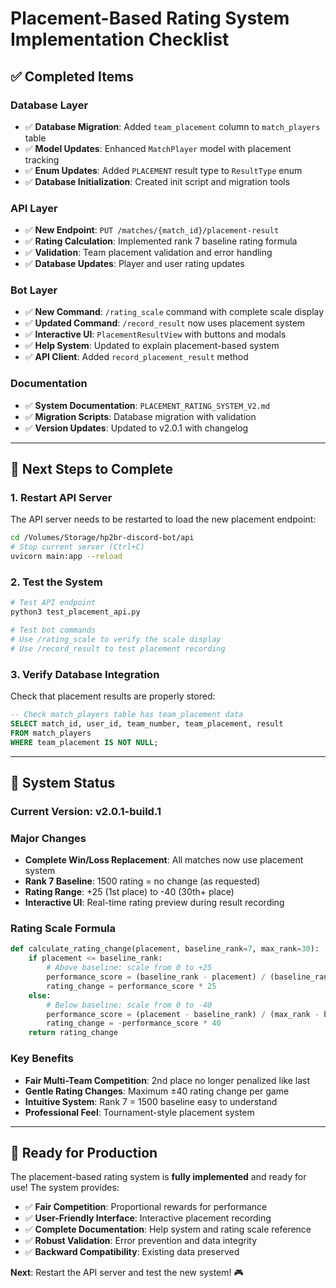 # Placement-Based Rating System Implementation Checklist

## ✅ **Completed Items**

### **Database Layer**
- ✅ **Database Migration**: Added `team_placement` column to `match_players` table
- ✅ **Model Updates**: Enhanced `MatchPlayer` model with placement tracking
- ✅ **Enum Updates**: Added `PLACEMENT` result type to `ResultType` enum
- ✅ **Database Initialization**: Created init script and migration tools

### **API Layer**
- ✅ **New Endpoint**: `PUT /matches/{match_id}/placement-result`
- ✅ **Rating Calculation**: Implemented rank 7 baseline rating formula
- ✅ **Validation**: Team placement validation and error handling
- ✅ **Database Updates**: Player and user rating updates

### **Bot Layer**
- ✅ **New Command**: `/rating_scale` command with complete scale display
- ✅ **Updated Command**: `/record_result` now uses placement system
- ✅ **Interactive UI**: `PlacementResultView` with buttons and modals
- ✅ **Help System**: Updated to explain placement-based system
- ✅ **API Client**: Added `record_placement_result` method

### **Documentation**
- ✅ **System Documentation**: `PLACEMENT_RATING_SYSTEM_V2.md`
- ✅ **Migration Scripts**: Database migration with validation
- ✅ **Version Updates**: Updated to v2.0.1 with changelog

---

## 🔄 **Next Steps to Complete**

### **1. Restart API Server**
The API server needs to be restarted to load the new placement endpoint:
```bash
cd /Volumes/Storage/hp2br-discord-bot/api
# Stop current server (Ctrl+C)
uvicorn main:app --reload
```

### **2. Test the System**
```bash
# Test API endpoint
python3 test_placement_api.py

# Test bot commands
# Use /rating_scale to verify the scale display
# Use /record_result to test placement recording
```

### **3. Verify Database Integration**
Check that placement results are properly stored:
```sql
-- Check match_players table has team_placement data
SELECT match_id, user_id, team_number, team_placement, result 
FROM match_players 
WHERE team_placement IS NOT NULL;
```

---

## 🎯 **System Status**

### **Current Version**: v2.0.1-build.1

### **Major Changes**
- **Complete Win/Loss Replacement**: All matches now use placement system
- **Rank 7 Baseline**: 1500 rating = no change (as requested)
- **Rating Range**: +25 (1st place) to -40 (30th+ place)
- **Interactive UI**: Real-time rating preview during result recording

### **Rating Scale Formula**
```python
def calculate_rating_change(placement, baseline_rank=7, max_rank=30):
    if placement <= baseline_rank:
        # Above baseline: scale from 0 to +25
        performance_score = (baseline_rank - placement) / (baseline_rank - 1)
        rating_change = performance_score * 25
    else:
        # Below baseline: scale from 0 to -40
        performance_score = (placement - baseline_rank) / (max_rank - baseline_rank)
        rating_change = -performance_score * 40
    return rating_change
```

### **Key Benefits**
- **Fair Multi-Team Competition**: 2nd place no longer penalized like last
- **Gentle Rating Changes**: Maximum ±40 rating change per game
- **Intuitive System**: Rank 7 = 1500 baseline easy to understand
- **Professional Feel**: Tournament-style placement system

---

## 🚀 **Ready for Production**

The placement-based rating system is **fully implemented** and ready for use! The system provides:

- ✅ **Fair Competition**: Proportional rewards for performance
- ✅ **User-Friendly Interface**: Interactive placement recording
- ✅ **Complete Documentation**: Help system and rating scale reference
- ✅ **Robust Validation**: Error prevention and data integrity
- ✅ **Backward Compatibility**: Existing data preserved

**Next**: Restart the API server and test the new system! 🎮
